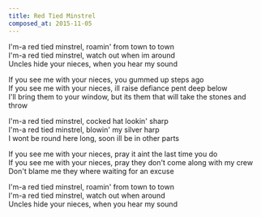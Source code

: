```yaml
---
title: Red Tied Minstrel
composed_at: 2015-11-05
---
```


I'm-a red tied minstrel, roamin' from town to town  
I'm-a red tied minstrel, watch out when im around  
Uncles hide your nieces, when you hear my sound  

If you see me with your nieces, you gummed up steps ago  
If you see me with your nieces, ill raise defiance pent deep below  
I'll bring them to your window, but its them that will take the stones and throw  

I'm-a red tied minstrel, cocked hat lookin' sharp  
I'm-a red tied minstrel, blowin' my silver harp  
I wont be round here long, soon ill be in other parts  

If you see me with your nieces, pray it aint the last time you do  
If you see me with your nieces, pray they don't come along with my crew  
Don't blame me they where waiting for an excuse  

I'm-a red tied minstrel, roamin' from town to town  
I'm-a red tied minstrel, watch out when around  
Uncles hide your nieces, when you hear my sound  
